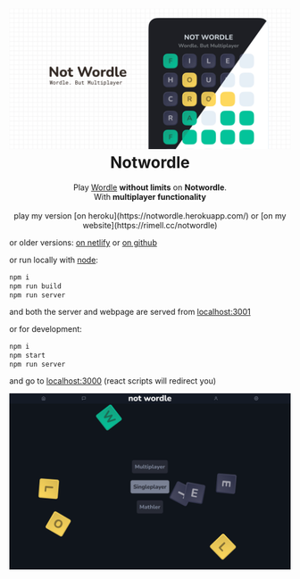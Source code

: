 <h1 align="center">
  <img alt="notwordle-logo" src="https://raw.githubusercontent.com/Raaydon/not-wordle/master/public/ogImage.jpg"/><br/>
  Notwordle
</h1>
<p align="center">Play <a href="https://www.powerlanguage.co.uk/wordle/" >Wordle</a> <b>without limits</b> on <b>Notwordle</b>.<br/>With<b> multiplayer functionality</b>

<br>
<br>
play my version [on heroku](https://notwordle.herokuapp.com/) or [on my website](https://rimell.cc/notwordle) 

or older versions: [on netlify](https://notwordle.netlify.app) or [on github](https://raaydon.github.io/not-wordle/)

or run locally with [node](https://nodejs.org/en/):

```
npm i
npm run build
npm run server
```
and both the server and webpage are served from [localhost:3001](http://localhost:3001/)

or for development:

```
npm i
npm start
npm run server
```

and go to [localhost:3000](http://localhost:3000) (react scripts will redirect you)

![Homepage](./public/notwordleHomepage.png)

